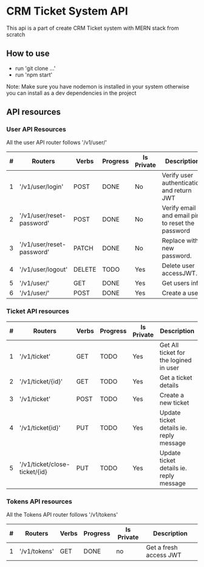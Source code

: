 # CRM Ticket System API

This api is a part of create CRM Ticket system with MERN stack from scratch

## How to use

- run 'git clone ...'
- run 'npm start'

Note: Make sure you have nodemon is installed in your system otherwise you can install as a dev dependencies in the project

## API resources

### User API Resources

All the user API router follows '/v1/user/'

| #     | Routers                          | Verbs  | Progress | Is Private | Description                                      |
| ----- | -------------------------------- | ------ | -------- | ---------- | ------------------------------------------------ |
| 1     | '/v1/user/login'                 | POST   | DONE     | No         | Verify user authentication and return JWT        |
| 2     | '/v1/user/reset-password'        | POST   | DONE     | No         | Verify email and email pin to reset the password |
| 3     | '/v1/user/reset-password'        | PATCH  | DONE     | No         | Replace with new password.                       |
| 4     | '/v1/user/logout'                | DELETE | TODO     | Yes        | Delete user accessJWT.                           |
| 5     | '/v1/user/'                      | GET    | DONE     | Yes        | Get users info                                   |
| 6     | '/v1/user/'                      | POST   | DONE     | Yes        | Create a user                                    |

### Ticket API resources

| #     | Routers                          | Verbs | Progress | Is Private | Description                                      |
| ----- | -------------------------------- | ----- | -------- | ---------- | ------------------------------------------------ |
| 1     | '/v1/ticket'                     | GET   | TODO     |Yes         | Get All ticket for the logined in user           |
| 2     | '/v1/ticket/{id}'                | GET   | TODO     |Yes         | Get a ticket details                             |
| 3     | '/v1/ticket'                     | POST  | TODO     |Yes         | Create a new ticket                              |
| 4     | '/v1/ticket{id}'                 | PUT   | TODO     |Yes         | Update ticket details ie. reply message          |
| 5     | '/v1/ticket/close-ticket/{id}    | PUT   | TODO     |Yes         | Update ticket details ie. reply message          |

### Tokens API resources

All the Tokens API router follows '/v1/tokens'

| #     | Routers                          | Verbs | Progress | Is Private | Description                                      |
| ----- | -------------------------------- | ----- | -------- | ---------- | ------------------------------------------------ |
| 1     | '/v1/tokens'                     | GET   | DONE     |no          | Get a fresh access JWT                           |